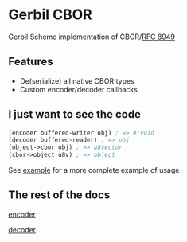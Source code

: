 # Gerbil CBOR

Gerbil Scheme implementation of CBOR/[RFC
8949](https://www.rfc-editor.org/rfc/rfc8949.html)

## Features

- De(serialize) all native CBOR types
- Custom encoder/decoder callbacks

## I just want to see the code

```scheme
(encoder buffered-writer obj) ; => #!void
(decoder buffered-reader) ; => obj
(object->cbor obj) ; => u8vector
(cbor->object u8v) ; => object
```

See [example](./doc/example.ss) for a more complete example of usage

## The rest of the docs

[encoder](./doc/encoder.md)

[decoder](./doc/decoder.md)

